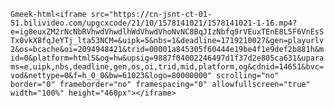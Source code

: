 `Gmeek-html<iframe src="https://cn-jsnt-ct-01-51.bilivideo.com/upgcxcode/21/10/1578141021/1578141021-1-16.mp4?e=ig8euxZM2rNcNbRVhwdVhwdlhWdVhwdVhoNvNC8BqJIzNbfq9rVEuxTEnE8L5F6VnEsSTx0vkX8fqJeYTj_lta53NCM=&uipk=5&nbs=1&deadline=1719210027&gen=playurlv2&os=bcache&oi=2094948421&trid=00001a845305f60444e19be4f1e9def2b881h&mid=0&platform=html5&og=hw&upsig=9887f04002246497d1f37d2e805ca631&uparams=e,uipk,nbs,deadline,gen,os,oi,trid,mid,platform,og&cdnid=14651&bvc=vod&nettype=0&f=h_0_0&bw=61023&logo=80000000" scrolling="no" border="0" frameborder="no" framespacing="0" allowfullscreen="true" width="100%" height="460px"></iframe>`
